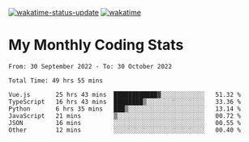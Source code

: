 [![wakatime-status-update](https://github.com/noopurphalak/noopurphalak/workflows/wakatime-status-update/badge.svg)](https://github.com/noopurphalak/noopurphalak/actions/workflows/main.yml)
[![wakatime](https://wakatime.com/badge/user/80ace140-ef40-4fdd-b8ed-f3be3d2e1aea.svg)](https://wakatime.com/@80ace140-ef40-4fdd-b8ed-f3be3d2e1aea)

# My Monthly Coding Stats

<!--START_SECTION:waka-->

```text
From: 30 September 2022 - To: 30 October 2022

Total Time: 49 hrs 55 mins

Vue.js       25 hrs 43 mins  ████████████▓░░░░░░░░░░░░   51.32 %
TypeScript   16 hrs 43 mins  ████████▒░░░░░░░░░░░░░░░░   33.36 %
Python       6 hrs 35 mins   ███▒░░░░░░░░░░░░░░░░░░░░░   13.14 %
JavaScript   21 mins         ▒░░░░░░░░░░░░░░░░░░░░░░░░   00.72 %
JSON         16 mins         ░░░░░░░░░░░░░░░░░░░░░░░░░   00.55 %
Other        12 mins         ░░░░░░░░░░░░░░░░░░░░░░░░░   00.40 %
```

<!--END_SECTION:waka-->
